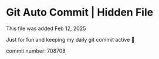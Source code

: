# Git Auto Commit | Hidden File

This file was added Feb 12, 2025

Just for fun and keeping my daily git commit active 🤪

commit number: 708708
